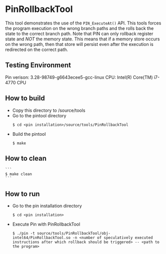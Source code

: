 # PinRollbackTool

This tool demonstrates the use of the `PIN_ExecuteAt()` API. This tools forces the program execution on the wrong branch paths and the rolls back the state to the correct branch path. Note that PIN can only rollback register state and *NOT* the memory state. This means that if a memory store occurs on the wrong path, then that store will persist even after the execution is redirected on the correct path.

## Testing Environment
Pin verison: 3.28-98749-g6643ecee5-gcc-linux
CPU: Intel(R) Core(TM) i7-4770 CPU

## How to build
* Copy this directory to <pin installation>/source/tools
* Go to the pintool directory
	```
	$ cd <pin installation>/source/tools/PinRollbackTool 
	```
* Build the pintool
	```
	$ make
	```

## How to clean
	```	
	$ make clean
	```

## How to run
* Go to the pin installation directory
	```	
	$ cd <pin installation>
	```
* Execute Pin with PinRollbackTool
	```
	$ ./pin -t source/tools/PinRollbackTool/obj-intel64/PinRollbackTool.so -n <number of speculatively executed instructions after which rollback should be triggered> -- <path to the program>
	```
